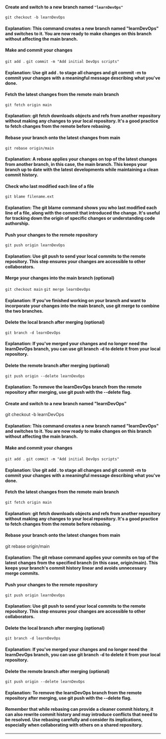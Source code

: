 #### Create and switch to a new branch named `"learnDevOps"`
`git checkout -b learnDevOps`
#### Explanation: This command creates a new branch named "learnDevOps" and switches to it. You are now ready to make changes on this branch without affecting the main branch.

#### Make and commit your changes
`git add .`
`git commit -m "Add initial DevOps scripts"`
#### Explanation: Use git add . to stage all changes and git commit -m to commit your changes with a meaningful message describing what you've done.

#### Fetch the latest changes from the remote main branch
`git fetch origin main`
#### Explanation: git fetch downloads objects and refs from another repository without making any changes to your local repository. It's a good practice to fetch changes from the remote before rebasing.

#### Rebase your branch onto the latest changes from main
`git rebase origin/main`
#### Explanation: A rebase applies your changes on top of the latest changes from another branch, in this case, the main branch. This keeps your branch up to date with the latest developments while maintaining a clean commit history.

#### Check who last modified each line of a file
`git blame filename.ext`
#### Explanation: The git blame command shows you who last modified each line of a file, along with the commit that introduced the change. It's useful for tracking down the origin of specific changes or understanding code authorship.

#### Push your changes to the remote repository
`git push origin learnDevOps`
#### Explanation: Use git push to send your local commits to the remote repository. This step ensures your changes are accessible to other collaborators.

#### Merge your changes into the main branch (optional)
`git checkout main`
`git merge learnDevOps`
#### Explanation: If you've finished working on your branch and want to incorporate your changes into the main branch, use git merge to combine the two branches.

#### Delete the local branch after merging (optional)
`git branch -d learnDevOps`
#### Explanation: If you've merged your changes and no longer need the learnDevOps branch, you can use git branch -d to delete it from your local repository.

#### Delete the remote branch after merging (optional)
`git push origin --delete learnDevOps`
#### Explanation: To remove the learnDevOps branch from the remote repository after merging, use git push with the --delete flag.

#### Create and switch to a new branch named "learnDevOps"
git checkout -b learnDevOps
#### Explanation: This command creates a new branch named "learnDevOps" and switches to it. You are now ready to make changes on this branch without affecting the main branch.

#### Make and commit your changes
`git add .`
`git commit -m "Add initial DevOps scripts"`
#### Explanation: Use git add . to stage all changes and git commit -m to commit your changes with a meaningful message describing what you've done.

#### Fetch the latest changes from the remote main branch
`git fetch origin main`
#### Explanation: git fetch downloads objects and refs from another repository without making any changes to your local repository. It's a good practice to fetch changes from the remote before rebasing.

#### Rebase your branch onto the latest changes from main
git rebase origin/main
#### Explanation: The git rebase command applies your commits on top of the latest changes from the specified branch (in this case, origin/main). This keeps your branch's commit history linear and avoids unnecessary merge commits.

#### Push your changes to the remote repository
`git push origin learnDevOps`
#### Explanation: Use git push to send your local commits to the remote repository. This step ensures your changes are accessible to other collaborators.

#### Delete the local branch after merging (optional)
`git branch -d learnDevOps`
#### Explanation: If you've merged your changes and no longer need the learnDevOps branch, you can use git branch -d to delete it from your local repository.

#### Delete the remote branch after merging (optional)
`git push origin --delete learnDevOps`
#### Explanation: To remove the learnDevOps branch from the remote repository after merging, use git push with the --delete flag.

#### Remember that while rebasing can provide a cleaner commit history, it can also rewrite commit history and may introduce conflicts that need to be resolved. Use rebasing carefully and consider its implications, especially when collaborating with others on a shared repository.
----------------------------------------

